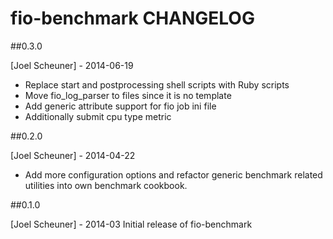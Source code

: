 # fio-benchmark CHANGELOG

##0.3.0

[Joel Scheuner] - 2014-06-19

* Replace start and postprocessing shell scripts with Ruby scripts
* Move fio_log_parser to files since it is no template
* Add generic attribute support for fio job ini file
* Additionally submit cpu type metric


##0.2.0

[Joel Scheuner] - 2014-04-22

* Add more configuration options and refactor generic benchmark related utilities into own benchmark cookbook.


##0.1.0

[Joel Scheuner] - 2014-03 Initial release of fio-benchmark